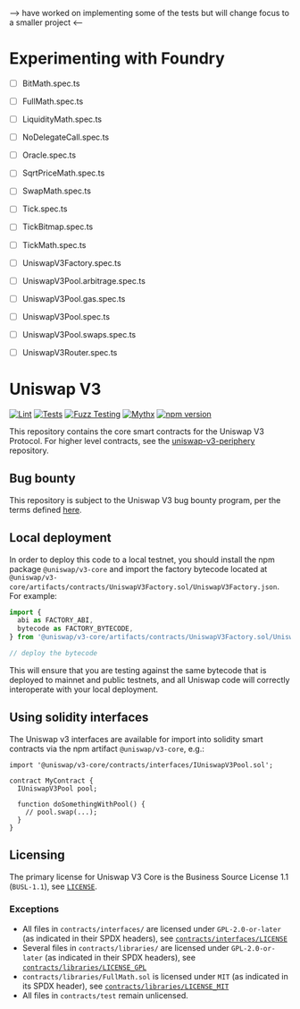 --> have worked on implementing some of the tests but will change focus to a smaller project <--

# Experimenting with Foundry
- [ ] BitMath.spec.ts
- [ ] FullMath.spec.ts
- [ ] LiquidityMath.spec.ts
- [ ] NoDelegateCall.spec.ts
- [ ] Oracle.spec.ts
- [ ] SqrtPriceMath.spec.ts
- [ ] SwapMath.spec.ts
- [ ] Tick.spec.ts
- [ ] TickBitmap.spec.ts
- [ ] TickMath.spec.ts
- [ ] UniswapV3Factory.spec.ts
- [ ] UniswapV3Pool.arbitrage.spec.ts
- [ ] UniswapV3Pool.gas.spec.ts
- [ ] UniswapV3Pool.spec.ts
- [ ] UniswapV3Pool.swaps.spec.ts
- [ ] UniswapV3Router.spec.ts



# Uniswap V3

[![Lint](https://github.com/Uniswap/uniswap-v3-core/actions/workflows/lint.yml/badge.svg)](https://github.com/Uniswap/uniswap-v3-core/actions/workflows/lint.yml)
[![Tests](https://github.com/Uniswap/uniswap-v3-core/actions/workflows/tests.yml/badge.svg)](https://github.com/Uniswap/uniswap-v3-core/actions/workflows/tests.yml)
[![Fuzz Testing](https://github.com/Uniswap/uniswap-v3-core/actions/workflows/fuzz-testing.yml/badge.svg)](https://github.com/Uniswap/uniswap-v3-core/actions/workflows/fuzz-testing.yml)
[![Mythx](https://github.com/Uniswap/uniswap-v3-core/actions/workflows/mythx.yml/badge.svg)](https://github.com/Uniswap/uniswap-v3-core/actions/workflows/mythx.yml)
[![npm version](https://img.shields.io/npm/v/@uniswap/v3-core/latest.svg)](https://www.npmjs.com/package/@uniswap/v3-core/v/latest)

This repository contains the core smart contracts for the Uniswap V3 Protocol.
For higher level contracts, see the [uniswap-v3-periphery](https://github.com/Uniswap/uniswap-v3-periphery)
repository.

## Bug bounty

This repository is subject to the Uniswap V3 bug bounty program, per the terms defined [here](./bug-bounty.md).

## Local deployment

In order to deploy this code to a local testnet, you should install the npm package
`@uniswap/v3-core`
and import the factory bytecode located at
`@uniswap/v3-core/artifacts/contracts/UniswapV3Factory.sol/UniswapV3Factory.json`.
For example:

```typescript
import {
  abi as FACTORY_ABI,
  bytecode as FACTORY_BYTECODE,
} from '@uniswap/v3-core/artifacts/contracts/UniswapV3Factory.sol/UniswapV3Factory.json'

// deploy the bytecode
```

This will ensure that you are testing against the same bytecode that is deployed to
mainnet and public testnets, and all Uniswap code will correctly interoperate with
your local deployment.

## Using solidity interfaces

The Uniswap v3 interfaces are available for import into solidity smart contracts
via the npm artifact `@uniswap/v3-core`, e.g.:

```solidity
import '@uniswap/v3-core/contracts/interfaces/IUniswapV3Pool.sol';

contract MyContract {
  IUniswapV3Pool pool;

  function doSomethingWithPool() {
    // pool.swap(...);
  }
}

```

## Licensing

The primary license for Uniswap V3 Core is the Business Source License 1.1 (`BUSL-1.1`), see [`LICENSE`](./LICENSE).

### Exceptions

- All files in `contracts/interfaces/` are licensed under `GPL-2.0-or-later` (as indicated in their SPDX headers), see [`contracts/interfaces/LICENSE`](./contracts/interfaces/LICENSE)
- Several files in `contracts/libraries/` are licensed under `GPL-2.0-or-later` (as indicated in their SPDX headers), see [`contracts/libraries/LICENSE_GPL`](contracts/libraries/LICENSE_GPL)
- `contracts/libraries/FullMath.sol` is licensed under `MIT` (as indicated in its SPDX header), see [`contracts/libraries/LICENSE_MIT`](contracts/libraries/LICENSE_MIT)
- All files in `contracts/test` remain unlicensed.
